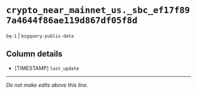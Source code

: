 # `crypto_near_mainnet_us._sbc_ef17f897a4644f86ae119d867df05f8d`
`bq-1` | `bigquery-public-data`

## Column details
* [TIMESTAMP] `last_update`

-------------------------------------------------------------------------------
*Do not make edits above this line.*
